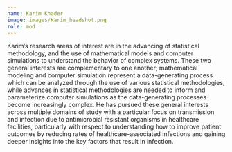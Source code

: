 ```yaml
---
name: Karim Khader
image: images/Karim_headshot.png
role: mod
---
```

 
Karim’s research areas of interest are in the advancing of statistical methodology, and the use of mathematical models and computer simulations to understand the behavior of complex systems. These two general interests are complementary to one another; mathematical modeling and computer simulation represent a data-generating process which can be analyzed through the use of various statistical methodologies, while advances in statistical methodologies are needed to inform and parameterize computer simulations as the data-generating processes become increasingly complex. He has pursued these general interests across multiple domains of study with a particular focus on transmission and infection due to antimicrobial resistant organisms in healthcare facilities, particularly with respect to understanding how to improve patient outcomes by reducing rates of healthcare-associated infections and gaining deeper insights into the key factors that result in infection. 

